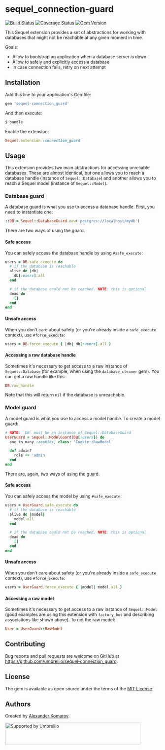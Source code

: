 # sequel_connection-guard
[![Build Status](https://travis-ci.org/umbrellio/sequel-connection_guard.svg?branch=master)](https://travis-ci.org/umbrellio/sequel-connection_guard)
[![Coverage Status](https://coveralls.io/repos/github/umbrellio/sequel-connection_guard/badge.svg?branch=master)](https://coveralls.io/github/umbrellio/sequel-connection_guard?branch=master)
[![Gem Version](https://badge.fury.io/rb/sequel-connection_guard.svg)](https://badge.fury.io/rb/sequel-connection_guard)

This Sequel extension provides a set of abstractions for working with databases that might not be
reachable at any given moment in time.

Goals:
- Allow to bootstrap an application when a database server is down
- Allow to safely and explicitly access a database
- In case connection fails, retry on next attempt

## Installation

Add this line to your application's Gemfile:

```ruby
gem 'sequel-connection_guard'
```

And then execute:
```sh
$ bundle
```

Enable the extension:
```ruby
Sequel.extension :connection_guard
```

## Usage

This extension provides two main abstractions for accessing unreliable databases. These are almost
identical, but one allows you to reach a database handle (instance of `Sequel::Database`) and
another allows you to reach a Sequel model (instance of `Sequel::Model`).

### Database guard

A database guard is what you use to access a database handle. First, you need to instantiate one:
```ruby
::DB = Sequel::DatabaseGuard.new('postgres://localhost/mydb')
```

There are two ways of using the guard.

#### Safe access

You can safely access the database handle by using `#safe_execute`:

```ruby
users = DB.safe_execute do
  # if the database is reachable
  alive do |db|
    db[:users].all
  end

  # if the database could not be reached. NOTE: this is optional
  dead do
    []
  end
end
```

#### Unsafe access

When you don't care about safety (or you're already inside a `safe_execute` context), use
`#force_execute`:

```ruby
users = DB.force_execute { |db| db[:users].all }
```

#### Accessing a raw database handle

Sometimes it's necessary to get access to a raw instance of `Sequel::Database` (for example, when
using the `database_cleaner` gem). You can get a raw handle like this:

```ruby
DB.raw_handle
```

Note that this will return `nil` if the database is unreachable.

### Model guard

A model guard is what you use to access a model handle. To create a model guard:
```ruby
# NOTE: `DB` must be an instance of Sequel::DatabaseGuard
UserGuard = Sequel::ModelGuard(DB[:users]) do
  one_to_many :cookies, class: 'Cookie::RawModel'

  def admin?
    role == 'admin'
  end
end
```

There are, again, two ways of using the guard.

#### Safe access

You can safely access the model by using `#safe_execute`:

```ruby
users = UserGuard.safe_execute do
  # if the database is reachable
  alive do |model|
    model.all
  end

  # if the database could not be reached. NOTE: this is optional
  dead do
    []
  end
end
```

#### Unsafe access

When you don't care about safety (or you're already inside a `safe_execute` context), use
`#force_execute`:

```ruby
users = UserGuard.force_execute { |model| model.all }
```

#### Accessing a raw model

Sometimes it's necessary to get access to a raw instance of `Sequel::Model` (good examples are
using this extension with `factory_bot` and describing associations like shown above).
To get the raw model:

```ruby
User = UserGuard::RawModel
```

## Contributing

Bug reports and pull requests are welcome on GitHub at https://github.com/umbrellio/sequel-connection_guard.

## License

The gem is available as open source under the terms of the [MIT License](https://opensource.org/licenses/MIT).

## Authors
Created by [Alexander Komarov](https://github.com/akxcv).

<a href="https://github.com/umbrellio/">
  <img style="float: left;" src="https://umbrellio.github.io/Umbrellio/supported_by_umbrellio.svg" alt="Supported by Umbrellio" width="439" height="72">
</a>
